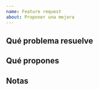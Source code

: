 ```yaml
---
name: Feature request
about: Proponer una mejora
---
```


## **Qué problema resuelve**

## **Qué propones**

## **Notas**
